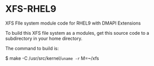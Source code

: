 # XFS-RHEL9
XFS FIle system module code for RHEL9 with DMAPI Extensions

To build this XFS file system as a modules, get this source code to a subdirectory
in your home directory.

The command to build is:

$ make -C /usr/src/kernel/`uname -r`  M=~/xfs


